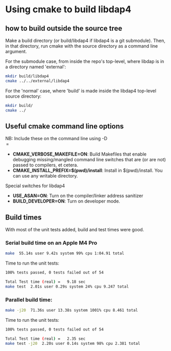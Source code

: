 
# Using cmake to build libdap4

## how to build outside the source tree

Make a build directory (or build/libdap4 if libdap4 is a git submodule).
Then, in that directory, run cmake with the source directory as a command line
argument.

For the submodule case, from inside the repo's top-level, where libdap is in
a directory named 'external':
```bash
mkdir build/libdap4
cmake ../../external/libdap4
```

For the 'normal' case, where 'build' is made inside the libdap4 top-level
source directory:
```bash
mkdir build/
cmake ../
```

## Useful cmake command line options

NB: Include these on the command line using -D<option>=<value>

* **CMAKE_VERBOSE_MAKEFILE=ON**: Build Makefiles that enable debugging missing/mangled
command line switches that are (or are not) passed to compilers, et cetera.
* **CMAKE_INSTALL_PREFIX=\$(pwd)/install**: Install in \$(pwd)/install. You can use
any writable directory.

Special switches for libdap4

* **USE_ASAN=ON**: Turn on the compiler/linker address sanitizer
* **BUILD_DEVELOPER=ON**: Turn on developer mode.

## Build times

With most of the unit tests added, build and test times were good.

### Serial build time on an Apple M4 Pro
```bash
make  55.14s user 9.42s system 99% cpu 1:04.91 total
```
Time to run the unit tests:
```bash
100% tests passed, 0 tests failed out of 54

Total Test time (real) =   9.18 sec
make test  2.01s user 0.29s system 24% cpu 9.247 total
````

### Parallel build time:
```bash
make -j20  71.36s user 13.38s system 1001% cpu 8.461 total
```
Time to run the unit tests:
```bash
100% tests passed, 0 tests failed out of 54

Total Test time (real) =   2.35 sec
make test -j20  2.20s user 0.14s system 98% cpu 2.381 total
```